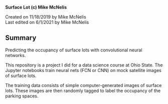 **Surface Lot (c) Mike McNelis**

Created on 11/18/2019 by Mike McNelis\
Last edited on 6/1/2021 by Mike McNelis

## Summary

Predicting the occupancy of surface lots with convolutional neural networks.

This repository is a project I did for a data science course at Ohio State. The Jupyter notebooks train neural nets (FCN or CNN) on mock satellite images of surface lots. 

The training data consists of simple computer-generated images of surface lots. These images are then randomly tagged to label the occupancy of the parking spaces.
